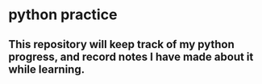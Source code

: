 # python practice
## This repository will keep track of my python progress, and record notes I have made about it while learning. 
